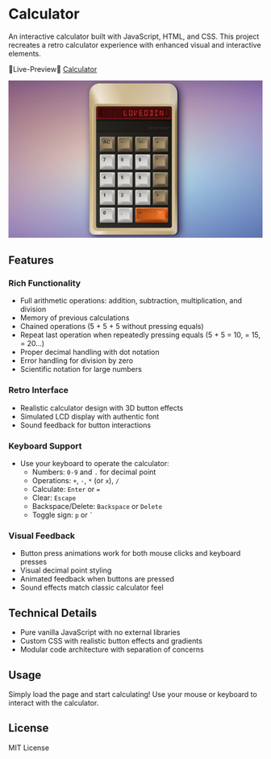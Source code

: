 # Calculator

An interactive calculator built with JavaScript, HTML, and CSS. This project recreates a retro calculator experience with enhanced visual and interactive elements.

🚀Live-Preview🚀
[Calculator](https://gandarufu.github.io/Calculator/)

![Calculator Preview](/assets/preview.JPG)

## Features

### Rich Functionality

- Full arithmetic operations: addition, subtraction, multiplication, and division
- Memory of previous calculations
- Chained operations (5 + 5 + 5 without pressing equals)
- Repeat last operation when repeatedly pressing equals (5 + 5 = 10, = 15, = 20...)
- Proper decimal handling with dot notation
- Error handling for division by zero
- Scientific notation for large numbers

### Retro Interface

- Realistic calculator design with 3D button effects
- Simulated LCD display with authentic font
- Sound feedback for button interactions

### Keyboard Support

- Use your keyboard to operate the calculator:
  - Numbers: `0-9` and `.` for decimal point
  - Operations: `+`, `-`, `*` (or `x`), `/`
  - Calculate: `Enter` or `=`
  - Clear: `Escape`
  - Backspace/Delete: `Backspace` or `Delete`
  - Toggle sign: `p` or `` ` ``

### Visual Feedback

- Button press animations work for both mouse clicks and keyboard presses
- Visual decimal point styling
- Animated feedback when buttons are pressed
- Sound effects match classic calculator feel

## Technical Details

- Pure vanilla JavaScript with no external libraries
- Custom CSS with realistic button effects and gradients
- Modular code architecture with separation of concerns

## Usage

Simply load the page and start calculating! Use your mouse or keyboard to interact with the calculator.

## License

MIT License
